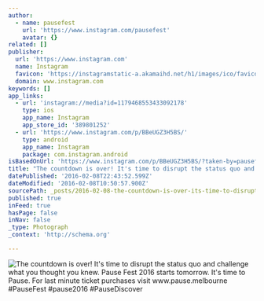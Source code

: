 ```yaml
---
author:
  - name: pausefest
    url: 'https://www.instagram.com/pausefest'
    avatar: {}
related: []
publisher:
  url: 'https://www.instagram.com'
  name: Instagram
  favicon: 'https://instagramstatic-a.akamaihd.net/h1/images/ico/favicon.ico/7cdab0872b15.ico'
  domain: www.instagram.com
keywords: []
app_links:
  - url: 'instagram://media?id=1179468553433092178'
    type: ios
    app_name: Instagram
    app_store_id: '389801252'
  - url: 'https://www.instagram.com/p/BBeUGZ3H5BS/'
    type: android
    app_name: Instagram
    package: com.instagram.android
isBasedOnUrl: 'https://www.instagram.com/p/BBeUGZ3H5BS/?taken-by=pausefest'
title: "The countdown is over! It's time to disrupt the status quo and challenge what you thought you knew. Pause Fest 2016 starts tomorrow. It's time to Pause. For last minute ticket purchases visit www.pause.melbourne #PauseFest #pause2016 #PauseDiscover"
datePublished: '2016-02-08T22:43:52.599Z'
dateModified: '2016-02-08T10:50:57.900Z'
sourcePath: _posts/2016-02-08-the-countdown-is-over-its-time-to-disrupt-the-status-quo-a.md
published: true
inFeed: true
hasPage: false
inNav: false
_type: Photograph
_context: 'http://schema.org'

---
```

![The countdown is over&excl; It's time to disrupt the status quo and challenge what you thought you knew&period; Pause Fest 2016 starts tomorrow&period; It's time to Pause&period; For last minute ticket purchases visit www&period;pause&period;melbourne &num;PauseFest &num;pause2016 &num;PauseDiscover](https://scontent.cdninstagram.com/t51.2885-15/s640x640/sh0.08/e35/12599250_520590068114115_1287038204_n.jpg)